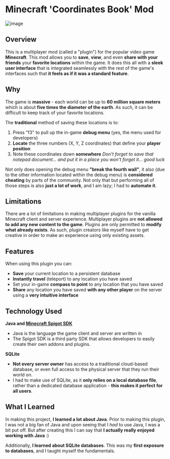 # Minecraft 'Coordinates Book' Mod

![image](https://github.com/ItsNotCam/MC-Coordinates-Book/assets/46014191/bc39f9a3-2ee5-4501-ae85-6be18907bd68)

## Overview
This is a multiplayer mod (called a "plugin") for the popular video game **Minecraft**. This mod allows you to **save**, **view**, and even **share with your friends** your **favorite locations** within the game. It does this all with a **sleek user interface** that is integrated seamlessly with the rest of the game's interfaces such that **it feels as if it was a standard feature**.

## Why
The game is **massive** - each world can be up to **60 million square meters** which is about **five times the diameter of the earth**. As such, it can be difficult to keep track of your favorite locations. 

The **traditional** method of saving these locations is to:
1. Press "f3" to pull up the in-game **debug menu** (yes, the menu used for developers)
2. **Locate** the three numbers (X, Y, Z coordinates) that define your **player position** 
3. Note these coordinates down **somewhere** *Don't forget to save that notepad document... and put it in a place you won't forget it... good luck*

Not only does opening the debug menu **"break the fourth wall"**, it also (due to the other information located within the debug menu) is **considered cheating** by parts of the community. Not only that but performing all of those steps is also **just a lot of work**, and I am lazy; I had to **automate it**.

## Limitations
There are a lot of limitations in making multiplayer plugins for the vanilla Minecraft client and server experience. Multiplayer plugins are **not allowed to add any new content to the game**. Plugins are only permitted to **modify what already exists**. As such, plugin creators like myself have to get creative in order to make an experience using only existing assets.

## Features
When using this plugin you can:
* **Save** your current location to a persistent database
* **Instantly travel** (teleport) to any location you have saved
* Set your in-game **compass to point** to any location that you have saved
* **Share** any location you have saved **with any other player** on the server using a **very intuitive interface**

## Technology Used
**Java and [Minecraft Spigot SDK](https://www.spigotmc.org)**

* Java is the language the game client and server are written in
* The Spigot SDK is a third party SDK that allows developers to easily create their own addons and plugins. 


**SQLite**

* **Not every server owner** has access to a traditional cloud-based database, or even full access to the physical server that they run their world on. 
* I had to make use of SQLite, as it **only relies on a local database file**, rather than a dedicated database application - **this makes it perfect for all users**.

## What I Learned
In making this project, **I learned a lot about Java**. Prior to making this plugin, I was not a big fan of Java and upon seeing that I *had* to use Java, I was a bit put off. But after creating this I can say that **I actually really enjoyed working with Java** :)

Additionally, **I learned about SQLite databases**. This was my **first exposure to databases**, and I taught myself the fundamentals.